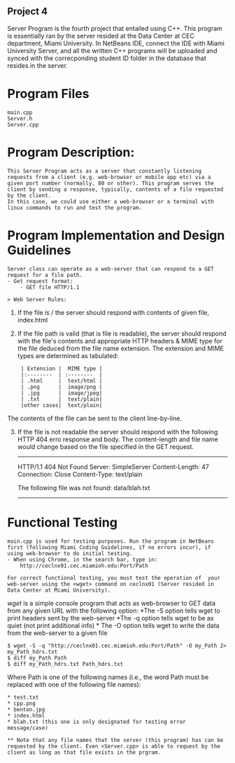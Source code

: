 ## Project 4 

Server Program
    is the fourth project that entailed using C++. This program is essentially ran by the server resided at the Data Center at CEC department, Miami University. In NetBeans IDE, connect the IDE with Miami University Server, and all the written C++ programs will be uploaded and synced with the correcponding student ID folder in the database that resides in the server. 

# Program Files 
    main.cpp
    Server.h
    Server.cpp
    
# Program Description: 
    This Server Program acts as a server that constantly listening requests from a client (e.g. web-browser or mobile app etc) via a given port number (normally, 80 or other). This program serves the client by sending a response, typically, contents of a file requested by the client. 
    In this case, we could use either a web-browser or a terminal with linux commands to run and test the program. 
    
# Program Implementation and Design Guidelines 

    Server class can operate as a web-server that can respond to a GET request for a file path. 
    - Get request format: 
        - GET file HTTP/1.1
    
    > Web Server Rules: 
    
1. If the file is / the server should respond with contents of given file, index.html 
    
2. If the file path is valid (that is file is readable), the server should respond with the file's contents and appropriate HTTP headers & MIME type for the file deduced from the file name extension. The extension and MIME types are determined as tabulated: 
    
        | Extension |  MIME type |
        |:--------  | :--------  |
        | .html     |  text/html |
        | .png      |  image/png |
        | .jpg      |  image/jpeg|
        | .txt      |  text/plain|
        |other cases|  text/plain|
        
        
The contents of the file can be sent to the client line-by-line. 

3. If the file is not readable the server should respond with the following HTTP 404 erro response and body. The content-length and file name would change based on the file specified in the GET request. 

   --------------------------------------------------
    HTTP/1.1 404 Not Found 
    Server: SimpleServer 
    Content-Length: 47 
    Connection: Close Content-Type: text/plain 
    
    The following file was not found: data/blah.txt

   --------------------------------------------------
    
# Functional Testing 

    main.cpp is used for testing purposes. Run the program in NetBeans first (following Miami Coding Guidelines, if no errors incur), if using web-browser to do initial testing. 
    - When using Chrome, in the search bar, type in: 
        http://ceclnx01.cec.miamioh.edu:Port/Path
        
    For correct functional testing, you must test the operation of  your web-server using the <wget> command on ceclnx01 (Server resided in Data Center at Miami University). 
    
*wget* is a simple console program that acts as web-browser to GET data from any given URL with the following option: 
    *The -S option tells wget to print headers sent by the web-server
    *The -q option tells wget to be as quiet (not print additional info) 
    * The -O option tells wget to write the data from the web-server to a given file
    
    $ wget -S -q "http://ceclnx01.cec.miamioh.edu:Port/Path" -O my_Path 2> my_Path_hdrs.txt 
    $ diff my_Path Path
    $ diff my_Path_hdrs.txt Path_hdrs.txt 
 
 Where Path is one of the following names (i.e., the word Path must be replaced with one of the following file names):
 
    * test.txt
    * cpp.png
    * benton.jpg
    * index.html
    * blah.txt (this one is only designated for testing error message/case)

    ** Note that any file names that the server (this program) has can be requested by the client. Even <Server.cpp> is able to request by the client as long as that file exists in the prgram. 
    
    

        

